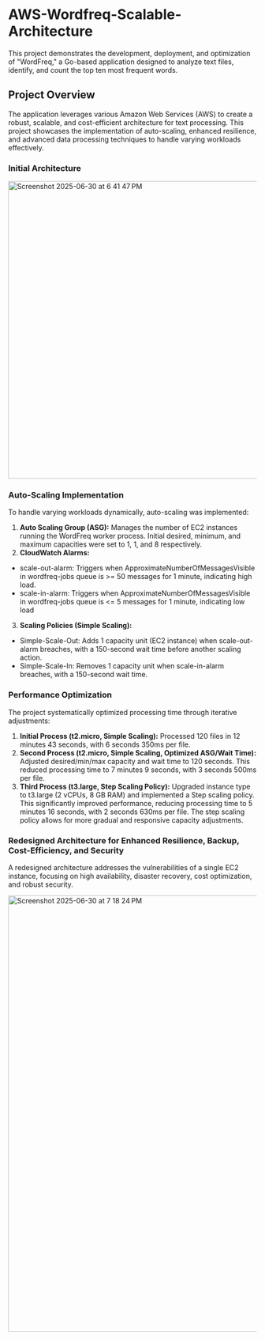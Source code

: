 # AWS-Wordfreq-Scalable-Architecture
This project demonstrates the development, deployment, and optimization of "WordFreq," a Go-based application designed to analyze text files, identify, and count the top ten most frequent words.

## Project Overview 
The application leverages various Amazon Web Services (AWS) to create a robust, scalable, and cost-efficient architecture for text processing. This project showcases the implementation of auto-scaling, enhanced resilience, and advanced data processing techniques to handle varying workloads effectively.

### Initial Architecture

<img width="602" alt="Screenshot 2025-06-30 at 6 41 47 PM" src="https://github.com/user-attachments/assets/27fdf075-146c-4638-b50a-956c01d62897" />

### Auto-Scaling Implementation
To handle varying workloads dynamically, auto-scaling was implemented:

1. **Auto Scaling Group (ASG):** Manages the number of EC2 instances running the WordFreq worker process. Initial desired, minimum, and maximum capacities were set to 1, 1, and 8 respectively.
2. **CloudWatch Alarms:**
  - scale-out-alarm: Triggers when ApproximateNumberOfMessagesVisible in wordfreq-jobs queue is >= 50 messages for 1 minute, indicating high load.
  - scale-in-alarm: Triggers when ApproximateNumberOfMessagesVisible in wordfreq-jobs queue is <= 5 messages for 1 minute, indicating low load
3. **Scaling Policies (Simple Scaling):**
  - Simple-Scale-Out: Adds 1 capacity unit (EC2 instance) when scale-out-alarm breaches, with a 150-second wait time before another scaling action.
  - Simple-Scale-In: Removes 1 capacity unit when scale-in-alarm breaches, with a 150-second wait time.

### Performance Optimization
The project systematically optimized processing time through iterative adjustments:
1. **Initial Process (t2.micro, Simple Scaling):** Processed 120 files in 12 minutes 43 seconds, with 6 seconds 350ms per file.
2. **Second Process (t2.micro, Simple Scaling, Optimized ASG/Wait Time):** Adjusted desired/min/max capacity and wait time to 120 seconds. This reduced processing time to 7 minutes 9 seconds, with 3 seconds 500ms per file.
3. **Third Process (t3.large, Step Scaling Policy):** Upgraded instance type to t3.large (2 vCPUs, 8 GB RAM) and implemented a Step scaling policy. This significantly improved performance, reducing processing time to 5 minutes 16 seconds, with 2 seconds 630ms per file. The step scaling policy allows for more gradual and responsive capacity adjustments.

### Redesigned Architecture for Enhanced Resilience, Backup, Cost-Efficiency, and Security
A redesigned architecture addresses the vulnerabilities of a single EC2 instance, focusing on high availability, disaster recovery, cost optimization, and robust security. 

<img width="883" alt="Screenshot 2025-06-30 at 7 18 24 PM" src="https://github.com/user-attachments/assets/d9f50773-20b0-4e9a-8cff-30eb2dac2f46" />

